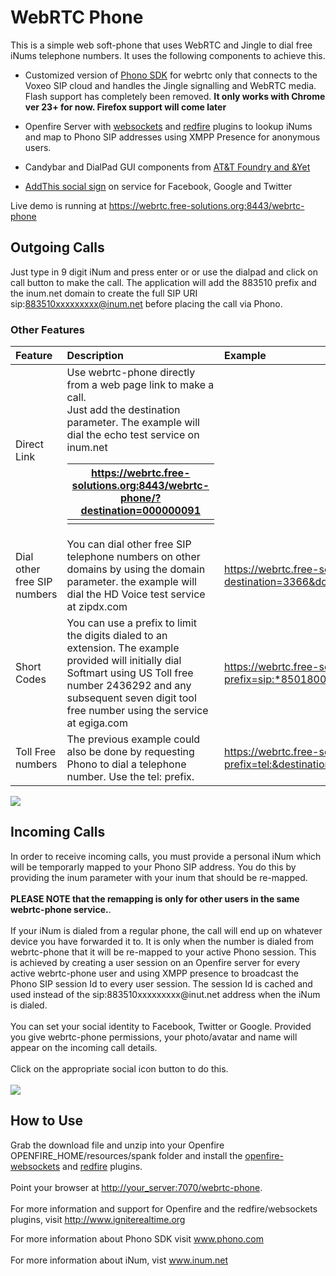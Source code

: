 # WebRTC Phone #
This is a simple web soft-phone that uses WebRTC and Jingle to dial free iNums telephone numbers. It uses the following components to achieve this.

  * Customized version of [Phono SDK](http://phono.com) for webrtc only that connects to the Voxeo SIP cloud and handles the Jingle signalling and WebRTC media. Flash support has completely been removed. **It only works with Chrome ver 23+ for now. Firefox support will come later**

  * Openfire Server with [websockets](http://code.google.com/p/openfire-websockets) and [redfire](http://code.google.com/p/redfire) plugins to lookup iNums and map to Phono SIP addresses using XMPP Presence for anonymous users.

  * Candybar and DialPad GUI components from [AT&T Foundry and &Yet](https://github.com/att-innovate)

  * [AddThis social sign](http://www.addthis.com/labs/social-sign-in) on service for Facebook, Google and Twitter

Live demo is running at https://webrtc.free-solutions.org:8443/webrtc-phone

## Outgoing Calls ##

Just type in 9 digit iNum and press enter or or use the dialpad and click on call button to make the call. The application will add the 883510 prefix and the inum.net domain to create the full SIP URI sip:883510xxxxxxxxx@inum.net before placing the call via Phono.

### Other Features ###
|Feature|Description|Example|
|:------|:----------|:------|
|Direct Link|Use webrtc-phone directly from a web page link to make a call. <br>Just add the destination parameter. The example will dial the echo test service on inum.net<table><thead><th><a href='https://webrtc.free-solutions.org:8443/webrtc-phone/?destination=000000091'>https://webrtc.free-solutions.org:8443/webrtc-phone/?destination=000000091</a></th></thead><tbody>
<tr><td>Dial other free SIP numbers</td><td>You can dial other free SIP telephone numbers on other domains by using the domain parameter. the example will dial the HD Voice test service at zipdx.com</td><td><a href='https://webrtc.free-solutions.org:8443/webrtc-phone/?destination=3366&domain=login.zipdx.com'>https://webrtc.free-solutions.org:8443/webrtc-phone/?destination=3366&amp;domain=login.zipdx.com</a></td></tr>
<tr><td>Short Codes</td><td>You can use a prefix to limit the digits dialed to an extension. The example provided will initially dial Softmart using US Toll free number 2436292 and any subsequent seven digit tool free number using the service at egiga.com</td><td><a href='https://webrtc.free-solutions.org:8443/webrtc-phone/?prefix=sip:*8501800&domain=ekiga.net&destination=2436292'>https://webrtc.free-solutions.org:8443/webrtc-phone/?prefix=sip:*8501800&amp;domain=ekiga.net&amp;destination=2436292</a></td></tr>
<tr><td>Toll Free numbers</td><td>The previous example could also be done by requesting Phono to dial a telephone number. Use the tel: prefix.</td><td><a href='https://webrtc.free-solutions.org:8443/webrtc-phone/?prefix=tel:&destination=+18002436292'>https://webrtc.free-solutions.org:8443/webrtc-phone/?prefix=tel:&amp;destination=+18002436292</a></td></tr></tbody></table>

<img src='http://webrtc-phone.googlecode.com/files/webrtc-phone2.jpg' />

<h2>Incoming Calls</h2>
In order to receive incoming calls, you must provide a personal iNum which will be temporarly mapped to your Phono SIP address. You do this by providing the inum parameter with your inum that should be re-mapped.<br>
<br>
<b>PLEASE NOTE that the remapping is only for other users in the same webrtc-phone service.</b>.<br>
<br>
If your iNum is dialed from a regular phone, the call will end up on whatever device you have forwarded it to. It is only when the number is dialed from webrtc-phone that it will be re-mapped to your active Phono session. This is achieved by creating a user session on an Openfire server for every active webrtc-phone user and using XMPP presence to broadcast the Phono SIP session Id to every user session. The session Id is cached and used instead of the sip:883510xxxxxxxxx@inut.net address when the iNum is dialed.<br>
<br>
You can set your social identity to Facebook, Twitter or Google. Provided you give webrtc-phone permissions, your photo/avatar and name will appear on the incoming call details.<br>
<br>
Click on the appropriate social icon button to do this.<br>
<br>
<img src='http://webrtc-phone.googlecode.com/files/webrtc-phone.jpg' />

<h2>How to Use</h2>
Grab the download file and unzip into your Openfire OPENFIRE_HOME/resources/spank folder and install the <a href='http://code.google.com/p/openfire-websockets'>openfire-websockets</a> and <a href='http://code.google.com/p/redfire'>redfire</a> plugins.<br>
<br>
Point your browser at <a href='http://your_server:7070/webrtc-phone'>http://your_server:7070/webrtc-phone</a>.<br>
<br>
For more information and support for Openfire and the redfire/websockets plugins, visit <a href='http://www.igniterealtime.org'>http://www.igniterealtime.org</a>

For more information about Phono SDK visit www.phono.com<br>
<br>
For more information about iNum, vist www.inum.net